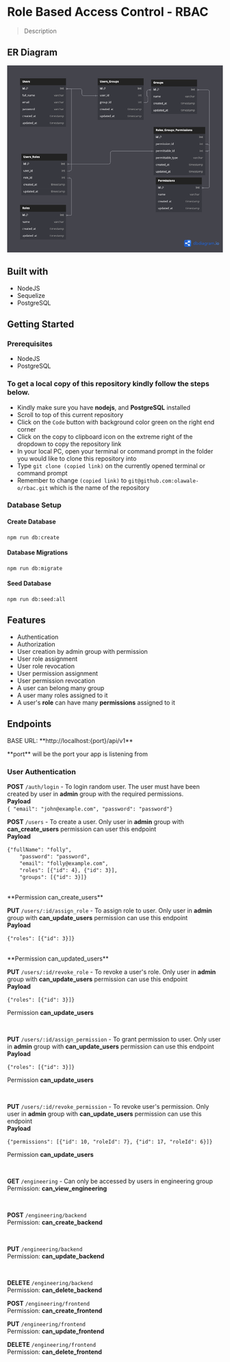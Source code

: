 # Role Based Access Control - RBAC

> Description


## ER Diagram
![schema](https://github.com/olawale-o/rbac/blob/main/assets/rbac.png?raw=true")

## Built with
- NodeJS
- Sequelize
- PostgreSQL

## Getting Started

### Prerequisites

- NodeJS
- PostgreSQL

### To get a local copy of this repository kindly follow the steps below.

- Kindly make sure you have **nodejs**, and **PostgreSQL** installed
- Scroll to top of this current repository
- Click on the `Code` button with background color green on the right end corner
- Click on the copy to clipboard icon on the extreme right of the dropdown to copy the repository link
- In your local PC, open your terminal or command prompt in the folder you would like to clone this repository into
- Type `git clone (copied link)` on the currently opened terminal or command prompt
- Remember to change `(copied link)` to `git@github.com:olawale-o/rbac.git` which is the name of the repository

### Database Setup

#### Create Database
`npm run db:create`

#### Database Migrations
`npm run db:migrate`

#### Seed Database
`npm run db:seed:all`


## Features
- Authentication
- Authorization
- User creation by admin group with permission
- User role assignment
- User role revocation
- User permission assignment
- User permission revocation
- A user can belong many group
- A user many roles assigned to it
- A user's **role** can have many **permissions** assigned to it

## Endpoints
<p> BASE URL: **http://localhost:{port}/api/v1**</p>
<p>**port** will be the port your app is listening from</p>


### User Authentication
**POST** `/auth/login` - To login random user. The user must have been created by user in **admin** group with the required permissions.<br />
**Payload**<br />
    ```
    { "email": "john@example.com", "password": "password"}
    ```
<br />

**POST** `/users` - To create a user. Only user in **admin** group with **can_create_users** permission can user this endpoint <br />
**Payload** <br />
```
{"fullName": "folly",
    "password": "password",
    "email": "folly@example.com",
    "roles": [{"id": 4}, {"id": 3}],
    "groups": [{"id": 3}]}
```
<br />
**Permission can_create_users**

<br />


**PUT** `/users/:id/assign_role` - To assign role to user. Only user in **admin** group with **can_update_users** permission can use this endpoint <br />
**Payload** <br />
```
{"roles": [{"id": 3}]}
```
<br />
**Permission can_updated_users**
<br />

**PUT** `/users/:id/revoke_role` - To revoke a user's role. Only user in **admin** group with **can_update_users** permission can use this endpoint <br />
**Payload** <br />
```
{"roles": [{"id": 3}]}
```
Permission **can_update_users**

<br />

**PUT** `/users/:id/assign_permission` - To grant permission to user. Only user in **admin** group with **can_update_users** permission can use this endpoint <br />
**Payload** <br />
```
{"roles": [{"id": 3}]}
```
Permission **can_update_users**

<br />

**PUT** `/users/:id/revoke_permission` - To revoke user's permission. Only user in **admin** group with **can_update_users** permission can use this endpoint <br />
**Payload** <br />
```
{"permissions": [{"id": 10, "roleId": 7}, {"id": 17, "roleId": 6}]}
```
Permission **can_update_users**

<br />

**GET** `/engineering` - Can only be accessed by users in engineering group <br />
Permission: **can_view_engineering** <br />

<br />

**POST** `/engineering/backend` <br />
Permission: **can_create_backend** <br />

<br />

**PUT** `/engineering/backend` <br />
Permission: **can_update_backend** <br />

<br />

**DELETE** `/engineering/backend` <br />
Permission: **can_delete_backend** <br />

**POST** `/engineering/frontend` <br />
Permission: **can_create_frontend** <br />

**PUT** `/engineering/frontend` <br />
Permission: **can_update_frontend** <br />

**DELETE** `/engineering/frontend` <br />
Permission: **can_delete_frontend** <br />
